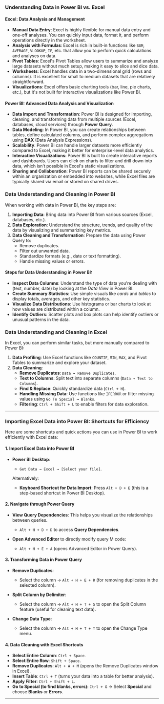 ### Understanding Data in Power BI vs. Excel

#### **Excel: Data Analysis and Management**
- **Manual Data Entry**: Excel is highly flexible for manual data entry and one-off analyses. You can quickly input data, format it, and perform operations directly in the worksheet.
- **Analysis with Formulas**: Excel is rich in built-in functions like `SUM`, `AVERAGE`, `VLOOKUP`, `IF`, etc. that allow you to perform quick calculations and analyses on data.
- **Pivot Tables**: Excel's Pivot Tables allow users to summarize and analyze large datasets without much setup, making it easy to slice and dice data.
- **Worksheets**: Excel handles data in a two-dimensional grid (rows and columns). It is excellent for small to medium datasets that are relatively straightforward.
- **Visualizations**: Excel offers basic charting tools (bar, line, pie charts, etc.), but it's not built for interactive visualizations like Power BI.

#### **Power BI: Advanced Data Analysis and Visualization**
- **Data Import and Transformation**: Power BI is designed for importing, cleaning, and transforming data from multiple sources (Excel, databases, cloud services) through **Power Query**.
- **Data Modeling**: In Power BI, you can create relationships between tables, define calculated columns, and perform complex aggregations using **DAX** (Data Analysis Expressions).
- **Scalability**: Power BI can handle larger datasets more efficiently compared to Excel, making it better for enterprise-level data analytics.
- **Interactive Visualizations**: Power BI is built to create interactive reports and dashboards. Users can click on charts to filter and drill down into data, which isn’t possible in Excel's static visualizations.
- **Sharing and Collaboration**: Power BI reports can be shared securely within an organization or embedded into websites, while Excel files are typically shared via email or stored on shared drives.

### Data Understanding and Cleaning in Power BI

When working with data in Power BI, the key steps are:

1. **Importing Data**: Bring data into Power BI from various sources (Excel, databases, etc.).
2. **Data Exploration**: Understand the structure, trends, and quality of the data by visualizing and summarizing key metrics.
3. **Data Cleaning and Transformation**: Prepare the data using Power Query to:
   - Remove duplicates.
   - Filter out unwanted data.
   - Standardize formats (e.g., date or text formatting).
   - Handle missing values or errors.

#### **Steps for Data Understanding in Power BI:**
- **Inspect Data Columns**: Understand the type of data you're dealing with (text, number, date) by looking at the *Data View* in Power BI.
- **Create Summary Statistics**: Use simple visuals like *cards* and *tables* to display totals, averages, and other key statistics.
- **Visualize Data Distributions**: Use histograms or bar charts to look at how values are distributed within a column.
- **Identify Outliers**: Scatter plots and box plots can help identify outliers or unusual patterns in the data.
  
### Data Understanding and Cleaning in Excel

In Excel, you can perform similar tasks, but more manually compared to Power BI:

1. **Data Profiling**: Use Excel functions like `COUNTIF`, `MIN`, `MAX`, and Pivot Tables to summarize and explore your dataset.
2. **Data Cleaning**:
   - **Remove Duplicates**: `Data → Remove Duplicates`.
   - **Text to Columns**: Split text into separate columns (`Data → Text to Columns`).
   - **Find & Replace**: Quickly standardize data (`Ctrl + H`).
   - **Handling Missing Data**: Use functions like `IFERROR` or filter missing values using `Go To Special → Blanks`.
   - **Filtering**: `Ctrl + Shift + L` to enable filters for data exploration.

---

### Importing Excel Data into Power BI: Shortcuts for Efficiency

Here are some shortcuts and quick actions you can use in Power BI to work efficiently with Excel data:

#### **1. Import Excel Data into Power BI**
- **Power BI Desktop**:
  - `Get Data → Excel → [Select your file]`.

  Alternatively:
  - **Keyboard Shortcut for Data Import**: Press `Alt + D + E` (this is a step-based shortcut in Power BI Desktop).

#### **2. Navigate through Power Query**
- **View Query Dependencies**: This helps you visualize the relationships between queries.
  - `Alt + H + D + D` to access **Query Dependencies**.
  
- **Open Advanced Editor** to directly modify query M code:
  - `Alt + H + E + A` (opens Advanced Editor in Power Query).

#### **3. Transforming Data in Power Query**
- **Remove Duplicates**:
  - Select the column → `Alt + H + E + R` (for removing duplicates in the selected column).
  
- **Split Column by Delimiter**:
  - Select the column → `Alt + H + T + S` to open the Split Column feature (useful for cleaning text data).
  
- **Change Data Type**:
  - Select the column → `Alt + H + T + T` to open the Change Type menu.

#### **4. Data Cleaning with Excel Shortcuts**
- **Select Entire Column**: `Ctrl + Space`.
- **Select Entire Row**: `Shift + Space`.
- **Remove Duplicates**: `Alt + A + M` (opens the Remove Duplicates window in Excel).
- **Insert Table**: `Ctrl + T` (turns your data into a table for better analysis).
- **Apply Filter**: `Ctrl + Shift + L`.
- **Go to Special (to find blanks, errors)**: `Ctrl + G` → Select **Special** and choose **Blanks** or **Errors**.

---
 